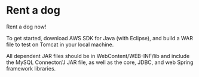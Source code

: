 # Rent a dog

Rent a dog now!

To get started, download AWS SDK for Java (with Eclipse), and build a WAR file to test on Tomcat in your local machine.

All dependent JAR files should be in WebContent/WEB-INF/lib and include the MySQL Connector/J JAR file, as well as the core, JDBC, and web Spring framework libraries.